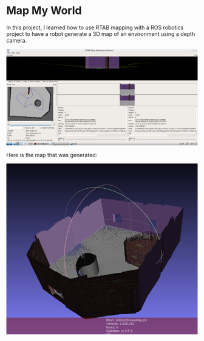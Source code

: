 # Map My World

In this project, I learned how to use RTAB mapping with a ROS robotics project to have a robot generate a 3D map of an environment using a depth camera.

![Image of RTAB](https://github.com/robinlamb/MapMyWorld/blob/master/images/2d_robot_house_map.png)

Here is the map that was generated:

![Image of 3D Map](https://github.com/robinlamb/MapMyWorld/blob/master/images/3d_robot_house.png)
